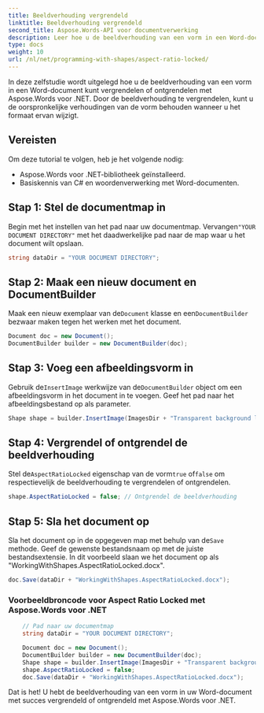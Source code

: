 ```yaml
---
title: Beeldverhouding vergrendeld
linktitle: Beeldverhouding vergrendeld
second_title: Aspose.Words-API voor documentverwerking
description: Leer hoe u de beeldverhouding van een vorm in een Word-document kunt vergrendelen of ontgrendelen met Aspose.Words voor .NET.
type: docs
weight: 10
url: /nl/net/programming-with-shapes/aspect-ratio-locked/
---
```


In deze zelfstudie wordt uitgelegd hoe u de beeldverhouding van een vorm in een Word-document kunt vergrendelen of ontgrendelen met Aspose.Words voor .NET. Door de beeldverhouding te vergrendelen, kunt u de oorspronkelijke verhoudingen van de vorm behouden wanneer u het formaat ervan wijzigt.

## Vereisten
Om deze tutorial te volgen, heb je het volgende nodig:

- Aspose.Words voor .NET-bibliotheek geïnstalleerd.
- Basiskennis van C# en woordenverwerking met Word-documenten.

## Stap 1: Stel de documentmap in
 Begin met het instellen van het pad naar uw documentmap. Vervangen`"YOUR DOCUMENT DIRECTORY"` met het daadwerkelijke pad naar de map waar u het document wilt opslaan.

```csharp
string dataDir = "YOUR DOCUMENT DIRECTORY";
```

## Stap 2: Maak een nieuw document en DocumentBuilder
 Maak een nieuw exemplaar van de`Document` klasse en een`DocumentBuilder` bezwaar maken tegen het werken met het document.

```csharp
Document doc = new Document();
DocumentBuilder builder = new DocumentBuilder(doc);
```

## Stap 3: Voeg een afbeeldingsvorm in
 Gebruik de`InsertImage` werkwijze van de`DocumentBuilder` object om een afbeeldingsvorm in het document in te voegen. Geef het pad naar het afbeeldingsbestand op als parameter.

```csharp
Shape shape = builder.InsertImage(ImagesDir + "Transparent background logo.png");
```

## Stap 4: Vergrendel of ontgrendel de beeldverhouding
 Stel de`AspectRatioLocked` eigenschap van de vorm`true` of`false` om respectievelijk de beeldverhouding te vergrendelen of ontgrendelen.

```csharp
shape.AspectRatioLocked = false; // Ontgrendel de beeldverhouding
```

## Stap 5: Sla het document op
 Sla het document op in de opgegeven map met behulp van de`Save` methode. Geef de gewenste bestandsnaam op met de juiste bestandsextensie. In dit voorbeeld slaan we het document op als "WorkingWithShapes.AspectRatioLocked.docx".

```csharp
doc.Save(dataDir + "WorkingWithShapes.AspectRatioLocked.docx");
```

### Voorbeeldbroncode voor Aspect Ratio Locked met Aspose.Words voor .NET 

```csharp
	// Pad naar uw documentmap
	string dataDir = "YOUR DOCUMENT DIRECTORY";

	Document doc = new Document();
	DocumentBuilder builder = new DocumentBuilder(doc);
	Shape shape = builder.InsertImage(ImagesDir + "Transparent background logo.png");
	shape.AspectRatioLocked = false;
	doc.Save(dataDir + "WorkingWithShapes.AspectRatioLocked.docx");
```

Dat is het! U hebt de beeldverhouding van een vorm in uw Word-document met succes vergrendeld of ontgrendeld met Aspose.Words voor .NET.